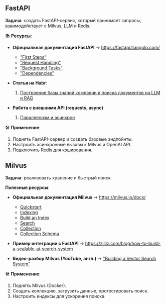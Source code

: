 ## FastAPI

**Задача**: создать FastAPI-сервис, который принимает запросы, взаимодействует с Milvus, LLM и Redis.

📚 **Ресурсы**:

- **Официальная документация FastAPI** → https://fastapi.tiangolo.com/
    - ["First Steps" ](https://fastapi.tiangolo.com/tutorial/first-steps/)
    - ["Request Handling"](https://fastapi.tiangolo.com/tutorial/body/#request-body-path-query-parameters)
    - ["Background Tasks"](https://fastapi.tiangolo.com/tutorial/background-tasks/)
    - ["Dependencies"](https://fastapi.tiangolo.com/tutorial/dependencies/)
- **Статья на Habr**: 
	1. [Построение базы знаний компании и поиска документов на LLM и RAG](https://habr.com/ru/companies/raft/articles/863888/)

- **Работа с внешними API (requests, async)** 
	1. [Параллелизм и асинхрон](https://fastapi.tiangolo.com/async/)


🛠 **Применение**:

1. Поднять FastAPI-сервер и создать базовые эндпойнты.
2. Настроить асинхронные вызовы к Milvus и OpenAI API.
3. Подключить Redis для кэширования.



## Milvus

**Задача**: реализовать хранение и быстрый поиск

**Полезные ресурсы**:

- **Официальная документация Milvus** → https://milvus.io/docs/
    - [Quickstart](https://milvus.io/docs/quickstart.md)
    - [Indexing](https://milvus.io/docs/ru/index.md?tab=floating)
    - [Build an Index](https://milvus.io/docs/v2.0.x/build_index.md)
    - [Search](https://milvus.io/docs/multi-vector-search.md)
    - [Collection](https://milvus.io/docs/manage-collections.md)
    - [Collection Schema](https://milvus.io/docs/schema.md)
    
- **Пример интеграции с FastAPI** → https://zilliz.com/blog/how-to-build-a-scalable-ai-search-system
- **Видео-разбор Milvus (YouTube, англ.)** → ["Building a Vector Search System"](https://www.youtube.com/watch?v=X9GVa6CDidY)

🛠 **Применение**:

1. Поднять Milvus (Docker).
2. Создать коллекцию, загрузить данные, протестировать поиск.
3. Настроить индексы для ускорения поиска.